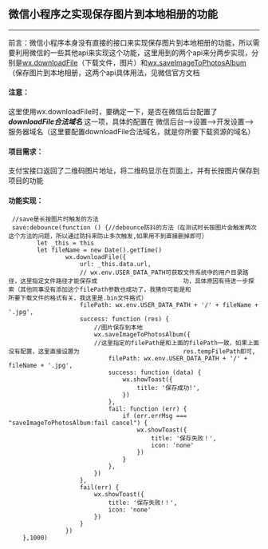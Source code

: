 ## 微信小程序之实现保存图片到本地相册的功能

------

前言：微信小程序本身没有直接的接口来实现保存图片到本地相册的功能，所以需要利用微信的一些其他api来实现这个功能，这里用到的两个api来分两步实现，分别是[wx.downloadFile](<https://developers.weixin.qq.com/miniprogram/dev/api/network/download/wx.downloadFile.html>)（下载文件，图片）和[wx.saveImageToPhotosAlbum](<https://developers.weixin.qq.com/miniprogram/dev/api/media/image/wx.saveImageToPhotosAlbum.html>)（保存图片到本地相册，这两个api具体用法，见微信官方文档

#### 注意：

这里使用wx.downloadFile时，要确定一下，是否在微信后台配置了  ***downloadFile合法域名*** 这一项，具体的配置在 微信后台-->设置-->开发设置-->服务器域名（这里要配置downloadFile合法域名，就是你所要下载资源的域名）

#### 项目需求：

支付宝接口返回了二维码图片地址，将二维码显示在页面上，并有长按图片保存到项目的功能

#### 功能实现：

```
 //save是长按图片时触发的方法
 save:debounce(function () {//debounce防抖的方法（在测试时长按图片会触发两次这个方法的问题，所以通过防抖来防止多次触发,如果用不到直接删掉即可）
        let _this = this
        let fileName = new Date().getTime()
                wx.downloadFile({
                    url: _this.data.url,
                    // wx.env.USER_DATA_PATH可获取文件系统中的用户目录路径，这里指定文件路径才能保存成                        功，具体原因有待进一步探索（其他同事没有添加这个filePath参数也成功了，我猜你可能是和                      所要下载文件的格式有关，我这里是.bin文件格式）
                    filePath: wx.env.USER_DATA_PATH + '/' + fileName + '.jpg',
                    success: function (res) {
                        //图片保存到本地
                        wx.saveImageToPhotosAlbum({
                        //这里指定的filePath是和上面的filePath一致，如果上面没有配置，这里直接设置为                             res.tempFilePath即可,
                            filePath: wx.env.USER_DATA_PATH + '/' + fileName + '.jpg',
                            success: function (data) {
                                wx.showToast({
                                    title: '保存成功!',
                                })
                            },
                            fail: function (err) {
                                if (err.errMsg === "saveImageToPhotosAlbum:fail cancel") {
                                    wx.showToast({
                                        title: '保存失败！',
                                        icon: 'none'
                                    })
                                }
                            },
                        })
                    },
                    fail(err) {
                        wx.showToast({
                            title: '保存失败!！',
                            icon: 'none'
                        })
                    }
                })
    },1000) 
```



